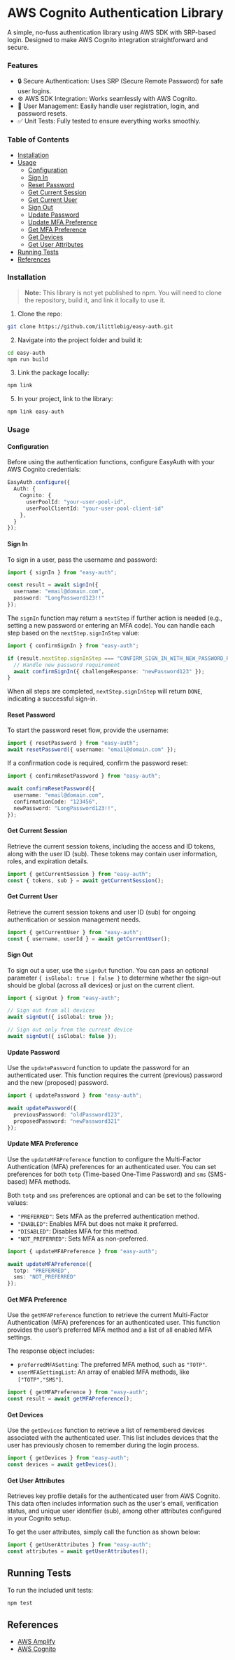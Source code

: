 # AWS Cognito Authentication Library
A simple, no-fuss authentication library using AWS SDK with SRP-based login. Designed to make AWS Cognito integration straightforward and secure.

### Features
-	🔒 Secure Authentication: Uses SRP (Secure Remote Password) for safe user logins.
- ⚙️ AWS SDK Integration: Works seamlessly with AWS Cognito.
- 👤 User Management: Easily handle user registration, login, and password resets.
-	✅ Unit Tests: Fully tested to ensure everything works smoothly.

### Table of Contents
- [Installation](#installation)
- [Usage](#usage)
  - [Configuration](#configuration)
  - [Sign In](#sign-in)
  - [Reset Password](#reset-password)
  - [Get Current Session](#get-current-session)
  - [Get Current User](#get-current-user)
  - [Sign Out](#sign-out)
  - [Update Password](#update-password)
  - [Update MFA Preference](#update-mfa-preference)
  - [Get MFA Preference](#get-mfa-preference)
  - [Get Devices](#get-devices)
  - [Get User Attributes](#get-user-attributes)
- [Running Tests](#running-tests)
- [References](#references)

### Installation
> **Note:** This library is not yet published to npm. You will need to clone the repository, build it, and link it locally to use it.

1. Clone the repo:
```bash
git clone https://github.com/ilittlebig/easy-auth.git
```

2. Navigate into the project folder and build it:
```bash
cd easy-auth
npm run build
```

3. Link the package locally:
```bash
npm link
```

5. In your project, link to the library:
```bash
npm link easy-auth
```

### Usage
#### Configuration
Before using the authentication functions, configure EasyAuth with your AWS Cognito credentials:
```ts
EasyAuth.configure({
  Auth: {
    Cognito: {
      userPoolId: "your-user-pool-id",
      userPoolClientId: "your-user-pool-client-id"
    },
  }
});
```

#### Sign In
To sign in a user, pass the username and password:
```ts
import { signIn } from "easy-auth";

const result = await signIn({
  username: "email@domain.com",
  password: "LongPassword123!!"
});
```
The `signIn` function may return a `nextStep` if further action is needed (e.g., setting a new password or entering an MFA code). You can handle each step based on the `nextStep.signInStep` value:
```ts
import { confirmSignIn } from "easy-auth";

if (result.nextStep.signInStep === "CONFIRM_SIGN_IN_WITH_NEW_PASSWORD_REQUIRED") {
  // Handle new password requirement
  await confirmSignIn({ challengeResponse: "newPassword123" });
}
```
When all steps are completed, `nextStep.signInStep` will return `DONE`, indicating a successful sign-in.

#### Reset Password
To start the password reset flow, provide the username:
```ts
import { resetPassword } from "easy-auth";
await resetPassword({ username: "email@domain.com" });
```
If a confirmation code is required, confirm the password reset:
```ts
import { confirmResetPassword } from "easy-auth";

await confirmResetPassword({
  username: "email@domain.com",
  confirmationCode: "123456",
  newPassword: "LongPassword123!!",
});
```

#### Get Current Session
Retrieve the current session tokens, including the access and ID tokens, along with the user ID (sub). These tokens may contain user information, roles, and expiration details.
```ts
import { getCurrentSession } from "easy-auth";
const { tokens, sub } = await getCurrentSession();
```


#### Get Current User
Retrieve the current session tokens and user ID (sub) for ongoing authentication or session management needs.
```ts
import { getCurrentUser } from "easy-auth";
const { username, userId } = await getCurrentUser();
```

#### Sign Out
To sign out a user, use the `signOut` function. You can pass an optional parameter `{ isGlobal: true | false }` to determine whether the sign-out should be global (across all devices) or just on the current client.
```ts
import { signOut } from "easy-auth";

// Sign out from all devices
await signOut({ isGlobal: true });

// Sign out only from the current device
await signOut({ isGlobal: false });
```

#### Update Password
Use the `updatePassword` function to update the password for an authenticated user. This function requires the current (previous) password and the new (proposed) password.
```ts
import { updatePassword } from "easy-auth";

await updatePassword({
  previousPassword: "oldPassword123",
  proposedPassword: "newPassword321"
});
```

#### Update MFA Preference
Use the `updateMFAPreference` function to configure the Multi-Factor Authentication (MFA) preferences for an authenticated user. You can set preferences for both `totp` (Time-based One-Time Password) and `sms` (SMS-based) MFA methods.

Both `totp` and `sms` preferences are optional and can be set to the following values:
- `"PREFERRED"`: Sets MFA as the preferred authentication method.
- `"ENABLED"`: Enables MFA but does not make it preferred.
- `"DISABLED"`: Disables MFA for this method.
- `"NOT_PREFERRED"`: Sets MFA as non-preferred.

```ts
import { updateMFAPreference } from "easy-auth";

await updateMFAPreference({
  totp: "PREFERRED",
  sms: "NOT_PREFERRED"
});
```

#### Get MFA Preference
Use the `getMFAPreference` function to retrieve the current Multi-Factor Authentication (MFA) preferences for an authenticated user. This function provides the user’s preferred MFA method and a list of all enabled MFA settings.

The response object includes:
- `preferredMFASetting`: The preferred MFA method, such as `"TOTP"`.
- `userMFASettingList`: An array of enabled MFA methods, like `["TOTP","SMS"]`.

```ts
import { getMFAPreference } from "easy-auth";
const result = await getMFAPreference();
```

#### Get Devices
Use the `getDevices` function to retrieve a list of remembered devices associated with the authenticated user. This list includes devices that the user has previously chosen to remember during the login process.

```ts
import { getDevices } from "easy-auth";
const devices = await getDevices();
```

#### Get User Attributes
Retrieves key profile details for the authenticated user from AWS Cognito. This data often includes information such as the user's email, verification status, and unique user identifier (sub), among other attributes configured in your Cognito setup.

To get the user attributes, simply call the function as shown below:
```ts
import { getUserAttributes } from "easy-auth";
const attributes = await getUserAttributes();
```

## Running Tests
To run the included unit tests:
```bash
npm test
```

## References
- [AWS Amplify](https://github.com/aws-amplify/amplify-js/tree/main)
- [AWS Cognito](https://aws.amazon.com/pm/cognito/?gclid=Cj0KCQjw4Oe4BhCcARIsADQ0csmmQYKFkPMoXc-u8_XjXmrA8zBWbYHqGLd3a-bxTEeROm9PqxHGvWoaAtF1EALw_wcB&trk=d4ed1ec2-fa74-4450-ad36-bdbfda7b0575&sc_channel=ps&ef_id=Cj0KCQjw4Oe4BhCcARIsADQ0csmmQYKFkPMoXc-u8_XjXmrA8zBWbYHqGLd3a-bxTEeROm9PqxHGvWoaAtF1EALw_wcB:G:s&s_kwcid=AL!4422!3!689494568877!e!!g!!amazon%20cognito!20987280941!164069379011)
